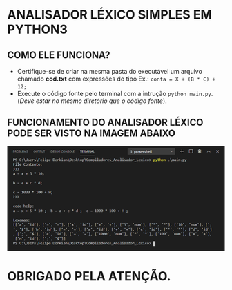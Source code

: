 # ANALISADOR LÉXICO SIMPLES EM PYTHON3

## COMO ELE FUNCIONA?

  * Certifique-se de criar na mesma pasta do executável um arquivo chamado **cod.txt** com expressões do tipo Ex.: `conta = X + (B * C) + 12;`
  * Execute o código fonte pelo terminal com a intrução `python main.py`. (_Deve estar no mesmo diretório que o código fonte_).


## FUNCIONAMENTO DO ANALISADOR LÉXICO PODE SER VISTO NA IMAGEM ABAIXO

![](Imagens_markdown/analisador_lexico_execucao.png)


# OBRIGADO PELA ATENÇÃO.
